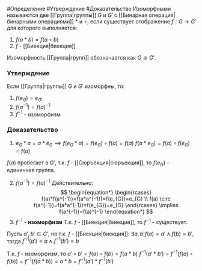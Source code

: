 #Определение 
#Утверждение 
#Доказательство 
Изоморфными называются две [[Группа|группы]] $G$ и $G'$ с [[Бинарная операция|бинарными операциями]] $*$ и $\circ$, если существует отображение $f: G \to G'$ для которого выполняется:
1. $f(a*b)=f(a \circ b)$
2. $f$ - [[Биекция|биекция]]

Изоморфность [[Группа|групп]] обозначается как $G \cong G'$.

### Утверждение
Если [[Группа|группы]] $G$ и $G'$ изоморфны, то:
1. $f(e_{G})=e_{G'}$
2. $f(a^{-1})=f(a)^{-1}$
3. $f^{-1}$ - изоморфизм

### Доказательство
1. $e_{G}*a=a*e_{G}\implies f(e_{G}*a)=f(e_{G})\circ f(a)=f(a)$
$f(a*e_{G})=f(a)\circ f(e_{G})=f(a)$

$f(a)$ пробегает в $G'$, т.к. $f$ - [[Сюръекция|сюръекция]], то $f(e_{G})$ - единичная группа.

2. $f(a^{-1})=f(a)^{-1}$
Действительно:
$$
\begin{equation*}
\begin{rcases}
f(a)*f(a^{-1})=f(a*a^{-1})=f(e_{G})=e_{G} \\
f(a) \circ f(a^{-1})=f(a*a^{-1})=f(e_{G})=e_{G}
\end{rcases}
\implies f(a^{-1})=f(a)^{-1}
\end{equation*}
$$
3. $f^{-1}$ - **изоморфизм**
Т.к. $f$ - [[Биекция|биекция]], то $f^{-1}$  - существует.

Пусть $a',b' \in G'$, но т.к. $f$ - [[Биекция|биекция]]:
$\exists a,b | f(a)=a' \wedge f(b)=b'$, тогда
$f^{-1}(a')=a \wedge f^{-1}(b')=b$

Т.к. $f$ - изоморфизм, то $a' \circ b'=f(a) \circ f(b)=f(a*b)$
$f^{-1}(a'*b')=f^{-1}(f(a) \circ f(b))=f^{-1}(f(a*b))=a*b=f^{-1}(a')*f^{-1}(b')$ 
